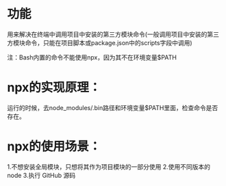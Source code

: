 # 功能
用来解决在终端中调用项目中安装的第三方模块命令(一般调用项目中安装的第三方模块命令，只能在项目脚本或package.json中的scripts字段中调用)

注：Bash内置的命令不能使用npx，因为其不在环境变量$PATH

# npx的实现原理：
运行的时候，去node_modules/.bin路径和环境变量$PATH里面，检查命令是否存在。

# npx的使用场景：
1.不想安装全局模块，只想将其作为项目模块的一部分使用
2.使用不同版本的 node
3.执行 GitHub 源码